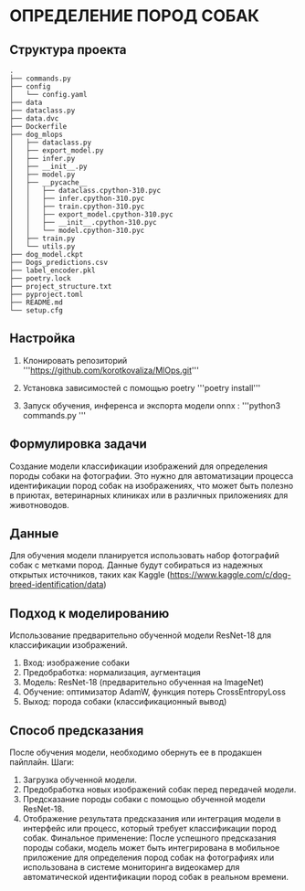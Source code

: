 # ОПРЕДЕЛЕНИЕ ПОРОД СОБАК
## Структура проекта


```
.
├── commands.py
├── config
│   └── config.yaml
├── data
├── dataclass.py
├── data.dvc
├── Dockerfile
├── dog_mlops
│   ├── dataclass.py
│   ├── export_model.py
│   ├── infer.py
│   ├── __init__.py
│   ├── model.py
│   ├── __pycache__
│   │   ├── dataclass.cpython-310.pyc
│   │   ├── infer.cpython-310.pyc
│   │   ├── train.cpython-310.pyc
│   │   ├── export_model.cpython-310.pyc
│   │   ├── __init__.cpython-310.pyc
│   │   └── model.cpython-310.pyc
│   ├── train.py
│   └── utils.py
├── dog_model.ckpt
├── Dogs_predictions.csv
├── label_encoder.pkl
├── poetry.lock
├── project_structure.txt
├── pyproject.toml
├── README.md
└── setup.cfg
```

## Настройка

1. Клонировать репозиторий
   '''https://github.com/korotkovaliza/MlOps.git'''
2. Установка зависимостей с помощью poetry
   '''poetry install'''

3. Запуск обучения, инференса и экспорта модели onnx :
   '''python3 commands.py '''
## Формулировка задачи
Создание модели классификации изображений для определения породы собаки на фотографии. Это нужно для автоматизации процесса идентификации пород собак на изображениях, что может быть полезно в приютах, ветеринарных клиниках или в различных приложениях для животноводов.

## Данные
Для обучения модели планируется использовать набор фотографий собак с метками пород. Данные будут собираться из надежных открытых источников, таких как Kaggle (https://www.kaggle.com/c/dog-breed-identification/data)

## Подход к моделированию
Использование предварительно обученной модели ResNet-18 для классификации изображений. 
1. Вход: изображение собаки
2. Предобработка: нормализация, аугментация
3. Модель: ResNet-18 (предварительно обученная на ImageNet)
4. Обучение: оптимизатор AdamW, функция потерь CrossEntropyLoss
5. Выход: порода собаки (классификационный вывод)

## Способ предсказания
После обучения модели, необходимо обернуть ее в продакшен пайплайн.
Шаги:
1. Загрузка обученной модели.
2. Предобработка новых изображений собак перед передачей модели.
3. Предсказание породы собаки с помощью обученной модели ResNet-18.
4. Отображение результата предсказания или интеграция модели в интерфейс или процесс, который требует классификации пород собак.
Финальное применение: После успешного предсказания породы собаки, модель может быть интегрирована в мобильное приложение для определения пород собак на фотографиях или использована в системе мониторинга видеокамер для автоматической идентификации пород собак в реальном времени.
